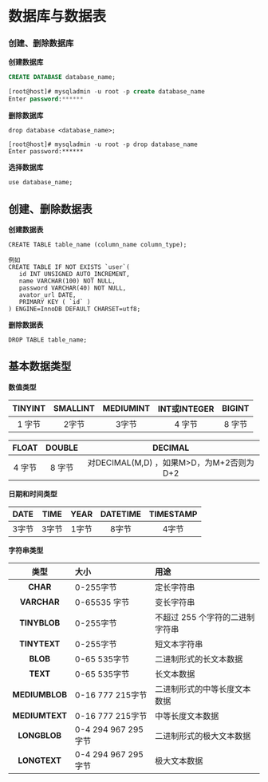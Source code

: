 # 数据库与数据表

### 创建、删除数据库

**创建数据库**

```sql
CREATE DATABASE database_name;
```

```sql
[root@host]# mysqladmin -u root -p create database_name
Enter password:******
```

**删除数据库**

```
drop database <database_name>;
```

```
[root@host]# mysqladmin -u root -p drop database_name
Enter password:******
```

**选择数据库**

```
use database_name;
```

## 创建、删除数据表

**创建数据表**

```
CREATE TABLE table_name (column_name column_type);

例如
CREATE TABLE IF NOT EXISTS `user`(
   id INT UNSIGNED AUTO_INCREMENT,
   name VARCHAR(100) NOT NULL,
   password VARCHAR(40) NOT NULL,
   avator_url DATE,
   PRIMARY KEY ( `id` )
) ENGINE=InnoDB DEFAULT CHARSET=utf8;
```
**删除数据表**

```
DROP TABLE table_name;
```

## 基本数据类型

**数值类型**

| TINYINT | SMALLINT | MEDIUMINT | INT或INTEGER | BIGINT |
| :-----: | :------: | :-------: | :----------: | :----: |
| 1 字节  |  2字节   |   3字节   |    4 字节    | 8 字节 |

| FLOAT  | DOUBLE |                 DECIMAL                  |
| :----: | :----: | :--------------------------------------: |
| 4 字节 | 8 字节 | 对DECIMAL(M,D) ，如果M>D，为M+2否则为D+2 |

**日期和时间类型**

| DATE  | TIME  | YEAR  | DATETIME | TIMESTAMP |
| :---: | :---: | :---: | :------: | :-------: |
| 3字节 | 3字节 | 1字节 |  8字节   |   4字节   |

**字符串类型**

|      类型      | 大小                | 用途                            |
| :------------: | :------------------ | :------------------------------ |
|    **CHAR**    | 0-255字节           | 定长字符串                      |
|  **VARCHAR**   | 0-65535 字节        | 变长字符串                      |
|  **TINYBLOB**  | 0-255字节           | 不超过 255 个字符的二进制字符串 |
|  **TINYTEXT**  | 0-255字节           | 短文本字符串                    |
|    **BLOB**    | 0-65 535字节        | 二进制形式的长文本数据          |
|    **TEXT**    | 0-65 535字节        | 长文本数据                      |
| **MEDIUMBLOB** | 0-16 777 215字节    | 二进制形式的中等长度文本数据    |
| **MEDIUMTEXT** | 0-16 777 215字节    | 中等长度文本数据                |
|  **LONGBLOB**  | 0-4 294 967 295字节 | 二进制形式的极大文本数据        |
|  **LONGTEXT**  | 0-4 294 967 295字节 | 极大文本数据                    |

